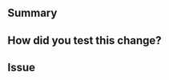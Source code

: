 <!--
  Thanks for submitting a pull request!
  We appreciate you spending the time to work on these changes.
  Please provide enough information so that others can review your pull request.
  
  Please read the contribution document: https://github.com/lacework/terraform-gcp-gcr/blob/main/CONTRIBUTING.md
--->

## Summary

<!--
 Explain the **motivation** for making this change. What existing problem does the pull request solve?
-->

## How did you test this change?

<!--
  How exactly did you verify that your PR solves the issue you wanted to solve?
  Include any other relevant information such as how to use the new functionality, screenshots, etc.
-->

## Issue

<!--
  Include the link to a Jira/Github issue
-->
